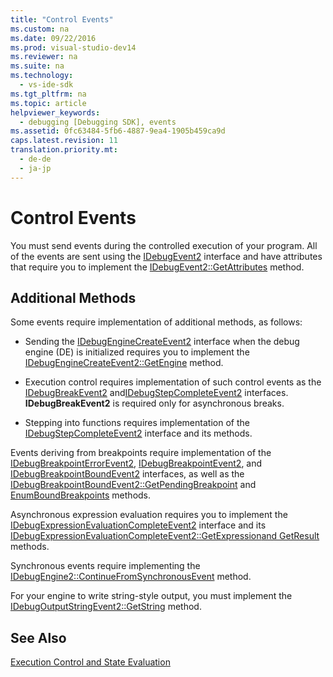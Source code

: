 ```yaml
---
title: "Control Events"
ms.custom: na
ms.date: 09/22/2016
ms.prod: visual-studio-dev14
ms.reviewer: na
ms.suite: na
ms.technology: 
  - vs-ide-sdk
ms.tgt_pltfrm: na
ms.topic: article
helpviewer_keywords: 
  - debugging [Debugging SDK], events
ms.assetid: 0fc63484-5fb6-4887-9ea4-1905b459ca9d
caps.latest.revision: 11
translation.priority.mt: 
  - de-de
  - ja-jp
---
```

# Control Events
You must send events during the controlled execution of your program. All of the events are sent using the [IDebugEvent2](../vs140/idebugevent2.md) interface and have attributes that require you to implement the [IDebugEvent2::GetAttributes](../vs140/idebugevent2--getattributes.md) method.  
  
## Additional Methods  
 Some events require implementation of additional methods, as follows:  
  
-   Sending the [IDebugEngineCreateEvent2](../vs140/idebugenginecreateevent2.md) interface when the debug engine (DE) is initialized requires you to implement the [IDebugEngineCreateEvent2::GetEngine](../vs140/idebugenginecreateevent2--getengine.md) method.  
  
-   Execution control requires implementation of such control events as the [IDebugBreakEvent2](../vs140/idebugbreakevent2.md) and[IDebugStepCompleteEvent2](../vs140/idebugstepcompleteevent2.md) interfaces. **IDebugBreakEvent2** is required only for asynchronous breaks.  
  
-   Stepping into functions requires implementation of the [IDebugStepCompleteEvent2](../vs140/idebugstepcompleteevent2.md) interface and its methods.  
  
 Events deriving from breakpoints require implementation of the [IDebugBreakpointErrorEvent2](../vs140/idebugbreakpointerrorevent2.md), [IDebugBreakpointEvent2](../vs140/idebugbreakpointevent2.md), and [IDebugBreakpointBoundEvent2](../vs140/idebugbreakpointboundevent2.md) interfaces, as well as the [IDebugBreakpointBoundEvent2::GetPendingBreakpoint](../vs140/idebugbreakpointboundevent2--getpendingbreakpoint.md) and [EnumBoundBreakpoints](../vs140/idebugbreakpointboundevent2--enumboundbreakpoints.md) methods.  
  
 Asynchronous expression evaluation requires you to implement the [IDebugExpressionEvaluationCompleteEvent2](../vs140/idebugexpressionevaluationcompleteevent2.md) interface and its [IDebugExpressionEvaluationCompleteEvent2::GetExpression](../vs140/idebugexpressionevaluationcompleteevent2--getexpression.md)[and GetResult](../vs140/idebugexpressionevaluationcompleteevent2--getresult.md) methods.  
  
 Synchronous events require implementing the [IDebugEngine2::ContinueFromSynchronousEvent](../vs140/idebugengine2--continuefromsynchronousevent.md) method.  
  
 For your engine to write string-style output, you must implement the [IDebugOutputStringEvent2::GetString](../vs140/idebugoutputstringevent2--getstring.md) method.  
  
## See Also  
 [Execution Control and State Evaluation](../vs140/execution-control-and-state-evaluation.md)